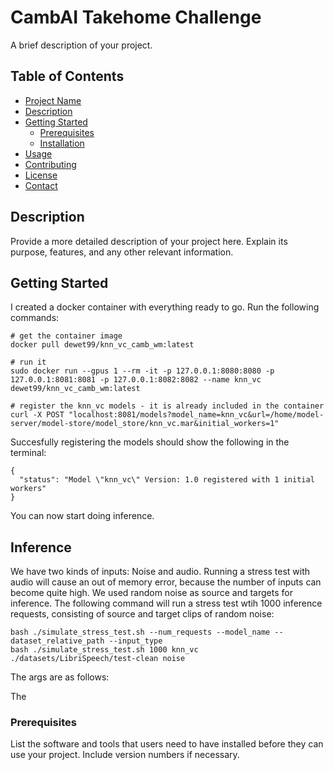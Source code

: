 # CambAI Takehome Challenge

A brief description of your project.

## Table of Contents

- [Project Name](#project-name)
- [Description](#description)
- [Getting Started](#getting-started)
  - [Prerequisites](#prerequisites)
  - [Installation](#installation)
- [Usage](#usage)
- [Contributing](#contributing)
- [License](#license)
- [Contact](#contact)

## Description

Provide a more detailed description of your project here. Explain its purpose, features, and any other relevant information.

## Getting Started
I created a docker container with everything ready to go. Run the following commands:

```shell
# get the container image
docker pull dewet99/knn_vc_camb_wm:latest

# run it 
sudo docker run --gpus 1 --rm -it -p 127.0.0.1:8080:8080 -p 127.0.0.1:8081:8081 -p 127.0.0.1:8082:8082 --name knn_vc dewet99/knn_vc_camb_wm:latest

# register the knn_vc models - it is already included in the container
curl -X POST "localhost:8081/models?model_name=knn_vc&url=/home/model-server/model-store/model_store/knn_vc.mar&initial_workers=1"

```
Succesfully registering the models should show the following in the terminal:
```shell
{
  "status": "Model \"knn_vc\" Version: 1.0 registered with 1 initial workers"
}
```
You can now start doing inference.

## Inference
We have two kinds of inputs: Noise and audio. Running a stress test with audio will cause an out of memory error, because the number of inputs can become quite high. We used random noise as source and targets for inference. The following command will run a stress test wtih 1000 inference requests, consisting of source and target clips of random noise:
```shell
bash ./simulate_stress_test.sh --num_requests --model_name --dataset_relative_path --input_type
bash ./simulate_stress_test.sh 1000 knn_vc ./datasets/LibriSpeech/test-clean noise
```
The args are as follows:

The 


### Prerequisites

List the software and tools that users need to have installed before they can use your project. Include version numbers if necessary.
